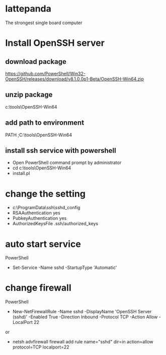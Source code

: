 # lattepanda
The strongest single board computer

# Install OpenSSH server

## download package
https://github.com/PowerShell/Win32-OpenSSH/releases/download/v8.1.0.0p1-Beta/OpenSSH-Win64.zip

## unzip package
c:\tools\OpenSSH-Win64

## add path to environment
PATH
;C:\tools\OpenSSH-Win64

## install ssh service with powershell
- Open PowerShell command prompt by administrator
- cd c:\tools\OpenSSH-Win64
- install.pl

# change the setting
- c:\ProgramData\ssh\sshd_config
- RSAAuthentication yes
- PubkeyAuthentication yes
- AuthorizedKeysFile .ssh/authorized_keys

# auto start service

PowerShell
- Set-Service -Name sshd -StartupType 'Automatic'

# change firewall
PowerShell
- New-NetFirewallRule -Name sshd -DisplayName 'OpenSSH Server (sshd)' -Enabled True -Direction Inbound -Protocol TCP -Action Allow -LocalPort 22

or 
- netsh advfirewall firewall add rule name="sshd" dir=in action=allow protocol=TCP localport=22


